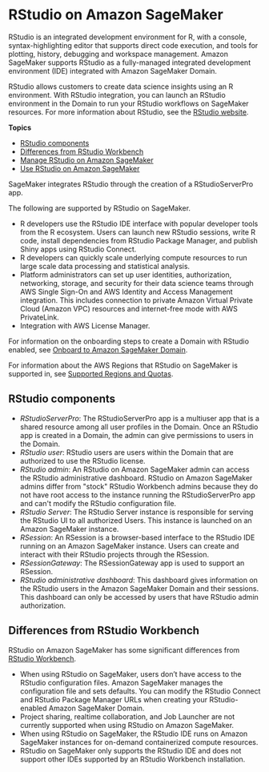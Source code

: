 # RStudio on Amazon SageMaker<a name="rstudio"></a>

RStudio is an integrated development environment for R, with a console, syntax\-highlighting editor that supports direct code execution, and tools for plotting, history, debugging and workspace management\. Amazon SageMaker supports RStudio as a fully\-managed integrated development environment \(IDE\) integrated with Amazon SageMaker Domain\. 

RStudio allows customers to create data science insights using an R environment\. With RStudio integration, you can launch an RStudio environment in the Domain to run your RStudio workflows on SageMaker resources\. For more information about RStudio, see the [RStudio website](https://www.rstudio.com/products/workbench/)\.

**Topics**
+ [RStudio components](#rstudio-components)
+ [Differences from RStudio Workbench](#rstudio-differences)
+ [Manage RStudio on Amazon SageMaker](rstudio-manage.md)
+ [Use RStudio on Amazon SageMaker](rstudio-use.md)

SageMaker integrates RStudio through the creation of a RStudioServerPro app\.

 The following are supported by RStudio on SageMaker\. 
+ R developers use the RStudio IDE interface with popular developer tools from the R ecosystem\. Users can launch new RStudio sessions, write R code, install dependencies from RStudio Package Manager, and publish Shiny apps using RStudio Connect\. 
+ R developers can quickly scale underlying compute resources to run large scale data processing and statistical analysis\.  
+ Platform administrators can set up user identities, authorization, networking, storage, and security for their data science teams through AWS Single Sign\-On and AWS Identity and Access Management integration\. This includes connection to private Amazon Virtual Private Cloud \(Amazon VPC\) resources and internet\-free mode with AWS PrivateLink\.
+ Integration with AWS License Manager\. 

 For information on the onboarding steps to create a Domain with RStudio enabled, see [Onboard to Amazon SageMaker Domain](gs-studio-onboard.md)\.

 For information about the AWS Regions that RStudio on SageMaker is supported in, see [Supported Regions and Quotas](regions-quotas.md)\.

## RStudio components<a name="rstudio-components"></a>
+ *RStudioServerPro*: The RStudioServerPro app is a multiuser app that is a shared resource among all user profiles in the Domain\. Once an RStudio app is created in a Domain, the admin can give permissions to users in the Domain\.  
+ *RStudio user*: RStudio users are users within the Domain that are authorized to use the RStudio license\.
+ *RStudio admin*: An RStudio on Amazon SageMaker admin can access the RStudio administrative dashboard\. RStudio on Amazon SageMaker admins differ from "stock" RStudio Workbench admins because they do not have root access to the instance running the RStudioServerPro app and can't modify the RStudio configuration file\.
+ *RStudio Server*: The RStudio Server instance is responsible for serving the RStudio UI to all authorized Users\. This instance is launched on an Amazon SageMaker instance\.
+ *RSession*: An RSession is a browser\-based interface to the RStudio IDE running on an Amazon SageMaker instance\. Users can create and interact with their RStudio projects through the RSession\.
+ *RSessionGateway*: The RSessionGateway app is used to support an RSession\. 
+ *RStudio administrative dashboard*: This dashboard gives information on the RStudio users in the Amazon SageMaker Domain and their sessions\. This dashboard can only be accessed by users that have RStudio admin authorization\.

## Differences from RStudio Workbench<a name="rstudio-differences"></a>

RStudio on Amazon SageMaker has some significant differences from [RStudio Workbench](https://www.rstudio.com/products/workbench/)\.
+ When using RStudio on SageMaker, users don’t have access to the RStudio configuration files\. Amazon SageMaker manages the configuration file and sets defaults\. You can modify the RStudio Connect and RStudio Package Manager URLs when creating your RStudio\-enabled Amazon SageMaker Domain\.
+ Project sharing, realtime collaboration, and Job Launcher are not currently supported when using RStudio on Amazon SageMaker\.
+ When using RStudio on SageMaker, the RStudio IDE runs on Amazon SageMaker instances for on\-demand containerized compute resources\. 
+ RStudio on SageMaker only supports the RStudio IDE and does not support other IDEs supported by an RStudio Workbench installation\.